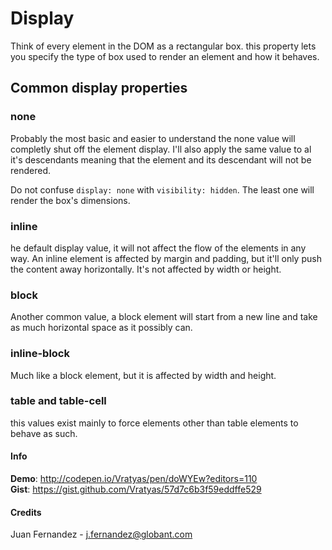 # Display

Think of every element in the DOM as a rectangular box. this property lets you specify the type of box used to render an element and how it behaves.

## Common display properties

### none

Probably the most basic and easier to understand the none value will completly shut off the element display. I'll also apply the same value to al it's descendants meaning that the element and its descendant will not be rendered.

Do not confuse `display: none` with `visibility: hidden`. The least one will render the box's dimensions.

### inline

he default display value, it will not affect the flow of the elements in any way. An inline element is affected by margin and padding, but it'll only push the content away horizontally. It's not affected by width or height.

### block

Another common value, a block element will start from a new line and take as much horizontal space as it possibly can.

### inline-block

Much like a block element, but it is affected by width and height.

### table and table-cell

this values exist mainly to force elements other than table elements to behave as such.

#### Info

__Demo__: http://codepen.io/Vratyas/pen/doWYEw?editors=110  
__Gist__: https://gist.github.com/Vratyas/57d7c6b3f59eddffe529

#### Credits

Juan Fernandez - <j.fernandez@globant.com>
